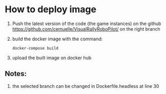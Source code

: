 # How to deploy image

1. Push the latest version of the code (the game instances) on the github https://github.com/cemuelle/VisualRallyRoboPilot/ on the right branch

2. build the docker image with the command:
	```
	docker-compose build
	```

3. upload the built image on docker hub


## Notes:

1. the selected branch can be changed in Dockerfile.headless at line 30